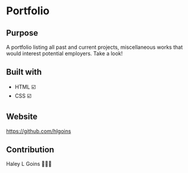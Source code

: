 # Portfolio

## Purpose
A portfolio listing all past and current projects, miscellaneous works that would interest potential employers. Take a look!

## Built with
* HTML ☑️
* CSS ☑️

## Website
https://github.com/hlgoins

## Contribution
Haley L Goins 🙇🏾‍♀️
